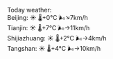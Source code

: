 Today weather:  
Beijing: ☀️   🌡️+0°C 🌬️↘7km/h  
Tianjin: ☀️   🌡️+7°C 🌬️→11km/h  
Shijiazhuang: ☀️   🌡️+2°C 🌬️→4km/h  
Tangshan: ☀️   🌡️+4°C 🌬️→10km/h  

